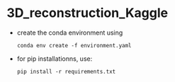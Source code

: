 # 3D_reconstruction_Kaggle
- create the conda environment using 
    ```
    conda env create -f environment.yaml
    ```
- for pip installationns, use:
    ```
    pip install -r requirements.txt
    ```

